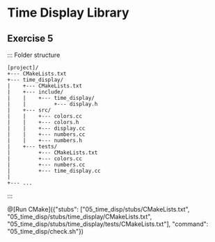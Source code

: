 # Time Display Library

## Exercise 5

::: Folder structure
```
[project]/
+--- CMakeLists.txt
+--- time_display/
|    +--- CMakeLists.txt
|    +--- include/
|    |    +--- time_display/
|    |         +--- display.h
|    +--- src/
|    |    +--- colors.cc
|    |    +--- colors.h
|    |    +--- display.cc
|    |    +--- numbers.cc
|    |    +--- numbers.h
|    +--- tests/
|         +--- CMakeLists.txt
|         +--- colors.cc
|         +--- numbers.cc
|         +--- time_display.cc
|
+--- ...
```
:::

@[Run CMake]({"stubs": ["05_time_disp/stubs/CMakeLists.txt", "05_time_disp/stubs/time_display/CMakeLists.txt", "05_time_disp/stubs/time_display/tests/CMakeLists.txt"], "command": "05_time_disp/check.sh"})
